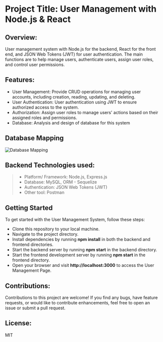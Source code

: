 # Project Title: User Management with Node.js & React
## Overview:
User management system with Node.js for the backend, React for the front end, and JSON Web Tokens (JWT) for user authentication. The main functions are to help manage users, authenticate users, assign user roles, and control user permissions.

## Features:
+ User Management: Provide CRUD operations for managing user accounts, including creation, reading, updating, and deleting.
+ User Authentication: User authentication using JWT to ensure authorized access to the system.
+ Authorization: Assign user roles to manage users' actions based on their assigned roles and permissions.
+ Database: Analysis and design of database for this system
## Database Mapping
 ![Database Mapping](https://github.com/AnNinh2605/Backend_JWT-React-Node.JS/assets/115888285/875ab349-90ba-4a9b-be03-69bfd81dc265)
## Backend Technologies used:
> + Platform/ Framework: Node.js, Express.js
> + Database: MySQL, ORM - Sequelize
> + Authentication: JSON Web Tokens (JWT)
> + Other tool: Postman
## Getting Started
To get started with the User Management System, follow these steps:
+ Clone this repository to your local machine.
+ Navigate to the project directory.
+ Install dependencies by running **npm install** in both the backend and frontend directories.
+ Start the backend server by running **npm start** in the backend directory.
+ Start the frontend development server by running **npm start** in the frontend directory.
+ Open your browser and visit **http://localhost:3000** to access the User Management Page.
## Contributions:
Contributions to this project are welcome! If you find any bugs, have feature requests, or would like to contribute enhancements, feel free to open an issue or submit a pull request.

## License:
MIT
